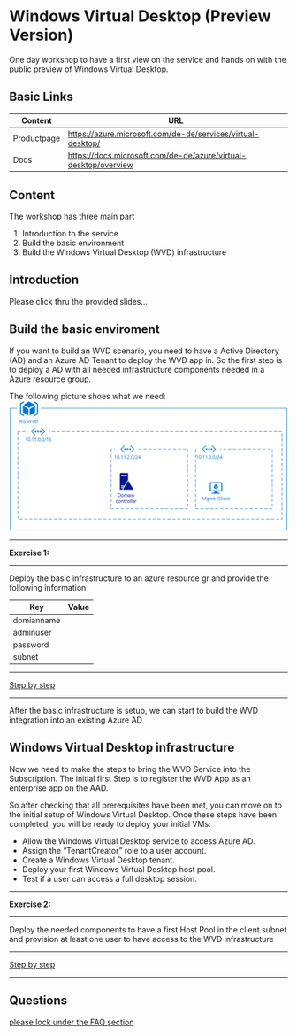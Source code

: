 # Windows Virtual Desktop (Preview Version)

One day workshop to have a first view on the service and hands on with the public preview of Windows Virtual Desktop.

## Basic Links

|Content|URL
----|-----|
Productpage|https://azure.microsoft.com/de-de/services/virtual-desktop/
Docs|https://docs.microsoft.com/de-de/azure/virtual-desktop/overview


## Content

The workshop has three main part

1. Introduction to the service
2. Build the basic environment
3. Build the Windows Virtual Desktop (WVD) infrastructure

## Introduction
Please click thru the provided slides...

## Build the basic enviroment
If you want to build an WVD scenario, you need to have a Active Directory (AD) and an Azure AD Tenant to deploy the WVD app in. So the first step is to deploy a AD with all needed infrastructure components needed in a Azure resource group.

The following picture shoes what we need:  
![Basic infrastructure](9_images/ressource-group-overall.png)

---
**Exercise 1:**

---

Deploy the basic infrastructure to an azure resource gr and provide the following information

Key|Value
----|----
domianname|
adminuser|
password|
subnet|

---

[Step by step](2_basic_infrastructure/readme.md)

---

After the basic infrastructure is setup, we can start to build the WVD integration into an existing Azure AD

## Windows Virtual Desktop infrastructure

Now we need to make the steps to bring the WVD Service into the Subscription. The initial first Step is to register the WVD App as an enterprise app on the AAD.

So after checking that all prerequisites have been met, you can move on to the initial setup of Windows Virtual Desktop. Once these steps have been completed, you will be ready to deploy your initial VMs:

- Allow the Windows Virtual Desktop service to access Azure AD.
- Assign the “TenantCreator” role to a user account.
- Create a Windows Virtual Desktop tenant.
- Deploy your first Windows Virtual Desktop host pool.
- Test if a user can access a full desktop session.


---
**Exercise 2:**

---

Deploy the needed components to have a first Host Pool in the client subnet and provision at least one user to have access to the WVD infrastructure  

---

[Step by step](3_wvd_infrastructure/readme.md)

---

## Questions

[please lock under the FAQ section](7_faq/readme.md)
